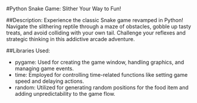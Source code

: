 #Python Snake Game: Slither Your Way to Fun!

##Description:
Experience the classic Snake game revamped in Python! Navigate the slithering reptile through a maze of obstacles, gobble up tasty treats, and avoid colliding with your own tail. Challenge your reflexes and strategic thinking in this addictive arcade adventure.

##Libraries Used:

- pygame: Used for creating the game window, handling graphics, and managing game events.
- time: Employed for controlling time-related functions like setting game speed and delaying actions.
- random: Utilized for generating random positions for the food item and adding unpredictability to the game flow.
